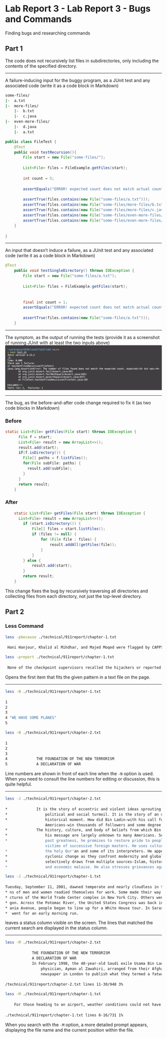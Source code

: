 # Lab Report 3 - Lab Report 3 - Bugs and Commands
Finding bugs and researching commands 
## Part 1
The code does not recursively list files in subdirectories, only including the contents of the specified directory.
- - -
A failure-inducing input for the buggy program, as a JUnit test and any associated code (write it as a code block in Markdown)
```bash
some-files/
|-  a.txt
|-  more-files/
    |-  b.txt
    |-  c.java
|-  even-more-files/
    |-  d.java
    |-  a.txt
```

```java
public class FileTest {
    @Test
    public void testRecursion(){
        File start = new File("some-files/");
        
        List<File> files = FileExample.getFiles(start);
        
        int count = 5; 
        
        assertEquals("ERROR! expected count does not match actual count", count, files.size());
        
        assertTrue(files.contains(new File("some-files/a.txt")));
        assertTrue(files.contains(new File("some-files/more-files/b.txt")));
        assertTrue(files.contains(new File("some-files/more-files/c.java")));
        assertTrue(files.contains(new File("some-files/even-more-files/d.java")));
        assertTrue(files.contains(new File("some-files/even-more-files/a.txt")));
    }
  
}
```
- - -
An input that doesn’t induce a failure, as a JUnit test and any associated code (write it as a code block in Markdown)
```java
@Test
    public void testSingleDirectory() throws IOException {
        File start = new File("some-files/a.txt");
        
        List<File> files = FileExample.getFiles(start);
        
       
        final int count = 1; 
        assertEquals("ERROR! expected count does not match actual count", count, files.size());
        
        assertTrue(files.contains(new File("some-files/a.txt")));
    }
```
- - -
The symptom, as the output of running the tests (provide it as a screenshot of running JUnit with at least the two inputs above)
![Screenshot1](./images/lab3_junit.png)
- - -
The bug, as the before-and-after code change required to fix it (as two code blocks in Markdown)
### Before
```java
static List<File> getFiles(File start) throws IOException {
	  File f = start;
	  List<File> result = new ArrayList<>();
	  result.add(start);
	  if(f.isDirectory()) {
	    File[] paths = f.listFiles();
	    for(File subFile: paths) {
	      result.add(subFile);
	    }
	  }
	  return result;
	}
```
### After

```java
	static List<File> getFiles(File start) throws IOException {
	  List<File> result = new ArrayList<>();
        if (start.isDirectory()) {
            File[] files = start.listFiles();
            if (files != null) {
                for (File file : files) {
                    result.addAll(getFiles(file));
                }
            }
        } else {
            result.add(start);
        }
        return result;
	}
```
This change fixes the bug by recursively traversing all directories and collecting files from each directory, not just the top-level directory.
## Part 2
### Less Command
```bash
less -pbecause ./technical/911report/chapter-1.txt

 Hani Hanjour, Khalid al Mihdhar, and Majed Moqed were flagged by CAPPS. The Hazmi brothers were also selected for extra scrutiny by the airline's customer service representative at the check-in counter. He did so because one of the brothers did not have photo identification nor could he understand English, and because the agent found both of the passengers to be suspicious. The only consequence of their selection was that their checked bags were held off the plane until it was confirmed that they had boarded the aircraft.
```
```bash
less -preport ./technical/911report/chapter-1.txt

 None of the checkpoint supervisors recalled the hijackers or reported anything suspicious regarding their screening.
```
Opens the first item that fits the given pattern in a text file on the page.
- - -
```bash
less -N ./technical/911report/chapter-1.txt

1 
2         
3                 
4 "WE HAVE SOME PLANES"
5 
```
```bash
less -N ./technical/911report/chapter-2.txt

1 
2     
3         
4             THE FOUNDATION OF THE NEW TERRORISM
5             A DECLARATION OF WAR
```
Line numbers are shown in front of each line when the `-N` option is used. When you need to consult the line numbers for editing or discussion, this is quite helpful.
- - -
```bash
less -J ./technical/911report/chapter-2.txt

*             It is the story of eccentric and violent ideas sprouting in the fertile ground of
*                 political and social turmoil. It is the story of an organization poised to seize its
*                 historical moment. How did Bin Ladin-with his call for the indiscriminate killing of
                  Americans-win thousands of followers and some degree of approval from millions more?
*             The history, culture, and body of beliefs from which Bin Ladin has shaped and spread
*                 his message are largely unknown to many Americans. Seizing on symbols of Islam's
*                 past greatness, he promises to restore pride to people who consider themselves the
                  victims of successive foreign masters. He uses cultural and religious allusions to
*                 the holy Qur'an and some of its interpreters. He appeals to people disoriented by
*                 cyclonic change as they confront modernity and globalization. His rhetoric
*                 selectively draws from multiple sources-Islam, history, and the region's political
*                 and economic malaise. He also stresses grievances against the United States widely
```
```bash
less -J ./technical/911report/chapter-1.txt

Tuesday, September 11, 2001, dawned temperate and nearly cloudless in the eastern United States. Millio
* ns of men and women readied themselves for work. Some made their way to the Twin Towers, the signature stru
* ctures of the World Trade Center complex in New York City. Others went to Arlington, Virginia, to the Penta
* gon. Across the Potomac River, the United States Congress was back in session. At the other end of Pennsylv
* ania Avenue, people began to line up for a White House tour. In Sarasota, Florida, President George W. Bush
*  went for an early morning run.
```
leaves a status column visible on the screen. The lines that matched the current search are displayed in the status column.
- - -
```bash
less -M ./technical/911report/chapter-2.txt

            THE FOUNDATION OF THE NEW TERRORISM
            A DECLARATION OF WAR
            In February 1998, the 40-year-old Saudi exile Usama Bin Ladin and a fugitive Egyptian
                physician, Ayman al Zawahiri, arranged from their Afghan headquarters for an Arabic
                newspaper in London to publish what they termed a fatwa issued in the name of a

/technical/911report/chapter-2.txt lines 11-30/948 3%
```
```bash
less -M ./technical/911report/chapter-1.txt

    For those heading to an airport, weather conditions could not have been better for a safe and pleasant journey. Among the travelers were Mohamed Atta and Abdul Aziz al Omari, who arrived at the airport in Portland, Maine.

./technical/911report/chapter-1.txt lines 6-16/731 1%
```
When you search with the `-M` option, a more detailed prompt appears, displaying the file name and the current position within the file.